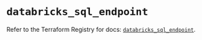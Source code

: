 # `databricks_sql_endpoint`

Refer to the Terraform Registry for docs: [`databricks_sql_endpoint`](https://registry.terraform.io/providers/databricks/databricks/1.94.0/docs/resources/sql_endpoint).

